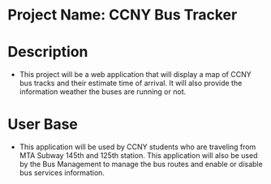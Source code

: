 # Project Name: CCNY Bus Tracker

# Description
- This project will be a web application that will display a map of CCNY bus tracks and their estimate time of arrival. It will also provide the information weather the buses are running or not.  

# User Base
- This application will be used by CCNY students who are traveling from MTA Subway 145th and 125th station. This application will also be used by the Bus Management to manage the bus routes and enable or disable bus services information. 